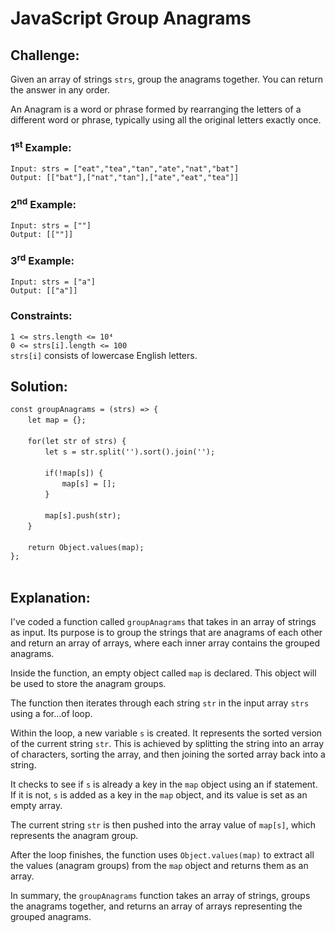 # JavaScript Group Anagrams

## Challenge:

Given an array of strings `strs`, group the anagrams together. You can return the answer in any order.

An Anagram is a word or phrase formed by rearranging the letters of a different word or phrase, typically using all the original letters exactly once.

### 1<sup>st</sup> Example:

`Input: strs = ["eat","tea","tan","ate","nat","bat"]`
<br/>
`Output: [["bat"],["nat","tan"],["ate","eat","tea"]]`

### 2<sup>nd</sup> Example:

`Input: strs = [""]`
<br/>
`Output: [[""]]`

### 3<sup>rd</sup> Example:

`Input: strs = ["a"]`
<br/>
`Output: [["a"]]`

### Constraints:

`1 <= strs.length <= 10⁴`
<br/>
`0 <= strs[i].length <= 100`
<br/>
`strs[i]` consists of lowercase English letters.

## Solution:

`const groupAnagrams = (strs) => {`
<br/>
&nbsp;&nbsp;&nbsp;&nbsp;&nbsp;&nbsp;&nbsp;`let map = {};`
<br/>
<br/>
&nbsp;&nbsp;&nbsp;&nbsp;&nbsp;&nbsp;&nbsp;`for(let str of strs) {`
<br/>
&nbsp;&nbsp;&nbsp;&nbsp;&nbsp;&nbsp;&nbsp;&nbsp;&nbsp;&nbsp;&nbsp;&nbsp;&nbsp;&nbsp;`let s = str.split('').sort().join('');`
<br/>
<br/>
&nbsp;&nbsp;&nbsp;&nbsp;&nbsp;&nbsp;&nbsp;&nbsp;&nbsp;&nbsp;&nbsp;&nbsp;&nbsp;&nbsp;`if(!map[s]) {`
<br/>
&nbsp;&nbsp;&nbsp;&nbsp;&nbsp;&nbsp;&nbsp;&nbsp;&nbsp;&nbsp;&nbsp;&nbsp;&nbsp;&nbsp;&nbsp;&nbsp;&nbsp;&nbsp;&nbsp;&nbsp;&nbsp;`map[s] = [];`
<br/>
&nbsp;&nbsp;&nbsp;&nbsp;&nbsp;&nbsp;&nbsp;&nbsp;&nbsp;&nbsp;&nbsp;&nbsp;&nbsp;&nbsp;`}`
<br/>
<br/>
&nbsp;&nbsp;&nbsp;&nbsp;&nbsp;&nbsp;&nbsp;&nbsp;&nbsp;&nbsp;&nbsp;&nbsp;&nbsp;&nbsp;`map[s].push(str);`
<br/>
&nbsp;&nbsp;&nbsp;&nbsp;&nbsp;&nbsp;&nbsp;`}`
<br/>
<br/>
&nbsp;&nbsp;&nbsp;&nbsp;&nbsp;&nbsp;&nbsp;`return Object.values(map);`
<br/>
`};`
<br/>
<br/>

## Explanation:

I've coded a function called `groupAnagrams` that takes in an array of strings as input. Its purpose is to group the strings that are anagrams of each other and return an array of arrays, where each inner array contains the grouped anagrams.
<br/>

Inside the function, an empty object called `map` is declared. This object will be used to store the anagram groups.
<br/>

The function then iterates through each string `str` in the input array `strs` using a for...of loop.
<br/>

Within the loop, a new variable `s` is created. It represents the sorted version of the current string `str`. This is achieved by splitting the string into an array of characters, sorting the array, and then joining the sorted array back into a string.
<br/>

It checks to see if `s` is already a key in the `map` object using an if statement. If it is not, `s` is added as a key in the `map` object, and its value is set as an empty array.
<br/>

The current string `str` is then pushed into the array value of `map[s]`, which represents the anagram group.
<br/>

After the loop finishes, the function uses `Object.values(map)` to extract all the values (anagram groups) from the `map` object and returns them as an array.
<br/>

In summary, the `groupAnagrams` function takes an array of strings, groups the anagrams together, and returns an array of arrays representing the grouped anagrams.
<br/>
<br/>